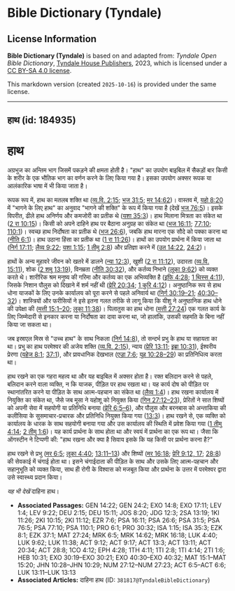 # Bible Dictionary (Tyndale)

## License Information

**Bible Dictionary (Tyndale)** is based on and adapted from: _Tyndale Open Bible Dictionary_, [Tyndale House Publishers](https://tyndaleopenresources.com/), 2023, which is licensed under a [CC BY-SA 4.0 license](https://creativecommons.org/licenses/by-sa/4.0/legalcode.en).

This markdown version (created `2025-10-16`) is provided under the same license.



--------------------------------

## हाथ (id: 184935)

हाथ
===

अग्रभुज का अन्तिम भाग जिसमें पकड़ने की क्षमता होती है। "हाथ" का उपयोग बाइबिल में सैकड़ों बार किसी के शरीर के एक भौतिक भाग का वर्णन करने के लिए किया गया है। इसका उपयोग अक्सर रूपक या आलंकारिक भाषा में भी किया जाता है।

रूपक रूप में, हाथ का मतलब शक्ति था ([व्य.वि. 2:15](https://ref.ly/Deut2:15); [भज 31:5](https://ref.ly/Ps31:5); [मर 14:62](https://ref.ly/Mark14:62))। वास्तव में, [यहो 8:20](https://ref.ly/Josh8:20) में "भागने के लिए हाथ" का अनुवाद "भागने की शक्ति" के रूप में किया गया है (देखें [भज 76:5](https://ref.ly/Ps76:5))। इसके विपरीत, ढीले हाथ अनिर्णय और कमजोरी का प्रतीक थे ([यशा 35:3](https://ref.ly/Isa35:3))। हाथ मिलाना मित्रता का संकेत था ([2 रा 10:15](https://ref.ly/2Kgs10:15))। किसी को अपने दाहिने हाथ पर बैठाना अनुग्रह का संकेत था ([भज 16:11](https://ref.ly/Ps16:11); [77:10](https://ref.ly/Ps77:10); [110:1](https://ref.ly/Ps110:1))। स्वच्छ हाथ निर्दोषता का प्रतीक थे ([भज 26:6](https://ref.ly/Ps26:6)), जबकि हाथ मारना एक सौदे को पक्का करना था ([नीति 6:1](https://ref.ly/Prov6:1))। हाथ उठाना हिंसा का प्रतीक था ([1 रा 11:26](https://ref.ly/1Kgs11:26))। हाथों का उपयोग प्रार्थना में किया जाता था ([निर्ग 17:11](https://ref.ly/Exod17:11); [लैव्य 9:22](https://ref.ly/Lev9:22); [यशा 1:15](https://ref.ly/Isa1:15); [1 तीमु 2:8](https://ref.ly/1Tim2:8)) और प्रतिज्ञा करने में ([उत 14:22](https://ref.ly/Gen14:22), [24:2](https://ref.ly/Gen24:2))।

हाथों के अन्य मुहावरे जीवन को खतरे में डालने ([न्या 12:3](https://ref.ly/Judg12:3)), खुशी ([2 रा 11:12](https://ref.ly/2Kgs11:12)), उदारता ([व्य.वि. 15:11](https://ref.ly/Deut15:11)), शोक ([2 शमू 13:19](https://ref.ly/2Sam13:19)), विनम्रता ([नीति 30:32](https://ref.ly/Prov30:32)), और कर्तव्य निभाने ([लूका 9:62](https://ref.ly/Luke9:62)) को व्यक्त करते थे। शारीरिक श्रम मनुष्य की गरिमा और कर्तव्य का एक अभिव्यक्ति है ([इफि 4:28](https://ref.ly/Eph4:28); [1 थिस्स 4:11](https://ref.ly/1Thess4:11)), जिसके निशान पौलुस को दिखाने में शर्म नहीं थी ([प्रेरि 20:34](https://ref.ly/Acts20:34); [1 कुरि 4:12](https://ref.ly/1Cor4:12))। अनुष्ठानिक रूप से हाथ धोना याजकों के लिए उनके कार्यालय को पूरा करने से पहले अनिवार्य था ([निर्ग 30:19–21](https://ref.ly/Exod30:19-Exod30:21); [40:30–32](https://ref.ly/Exod40:30-Exod40:32))। शास्त्रियों और फरीसियों ने इसे इतना गलत तरीके से लागू किया कि यीशु ने अनुष्ठानिक हाथ धोने की उपेक्षा की ([मत्ती 15:1–20](https://ref.ly/Matt15:1-Matt15:20); [लूका 11:38](https://ref.ly/Luke11:38))। पिलातुस का हाथ धोना ([मत्ती 27:24](https://ref.ly/Matt27:24)) एक गलत कार्य के लिए जिम्मेदारी से इनकार करना या निर्दोषता का दावा करना था, जो हालांकि, उसकी सहमति के बिना नहीं किया जा सकता था।

जब इस्राएल मिस्र से "उच्च हाथ" के साथ निकला ([निर्ग 14:8](https://ref.ly/Exod14:8)), तो सन्दर्भ प्रभु के हाथ या सहायता का था। प्रभु का हाथ परमेश्वर की अजेय शक्ति ([व्य.वि. 2:15](https://ref.ly/Deut2:15)), न्याय ([प्रेरि 13:11](https://ref.ly/Acts13:11); [इब्रा 10:31](https://ref.ly/Heb10:31)), ईश्वरीय प्रेरणा ([यहेज 8:1](https://ref.ly/Ezek8:1); [37:1](https://ref.ly/Ezek37:1)), और प्रावधानिक देखभाल ([एज्रा 7:6](https://ref.ly/Ezra7:6); [यूह 10:28–29](https://ref.ly/John10:28-John10:29)) का प्रतिनिधित्व करता था।

हाथ रखने का एक गहरा महत्व था और यह बाइबिल में अक्सर होता है। रक्त बलिदान करने से पहले, बलिदान करने वाला व्यक्ति, न कि याजक, पीड़ित पर हाथ रखता था। यह कार्य दोष को पीड़ित पर स्थानांतरित करने या पीड़ित के साथ आत्म\-पहचान का संकेत था ([लैव्य 1:4](https://ref.ly/Lev1:4))। हाथ रखना कार्यालय में नियुक्ति का संकेत था, जैसे जब मूसा ने यहोशू को नियुक्त किया ([गिन 27:12–23](https://ref.ly/Num27:12-Num27:23)), प्रेरितों ने सात शिष्यों को अपनी सेवा में सहयोगी या प्रतिनिधि बनाया ([प्रेरि 6:5–6](https://ref.ly/Acts6:5-Acts6:6)), और पौलुस और बरनबास को अन्ताकिया की कलीसिया के सुसमाचार\-प्रचारक और प्रतिनिधि नियुक्त किया गया ([13:3](https://ref.ly/Acts13:3))। हाथ रखने से, एक व्यक्ति को कार्यालय के धारक के साथ सहयोगी बनाया गया और उस कार्यालय की स्थिति में प्रवेश किया गया ([1 तीमु 4:14](https://ref.ly/1Tim4:14); [2 तीमु 1:6](https://ref.ly/2Tim1:6))। यह कार्य प्रार्थना के साथ होता था और स्वयं में प्रार्थना का एक रूप था। जैसा कि ऑगस्टीन ने टिप्पणी की: "हाथ रखना और क्या है सिवाय इसके कि यह किसी पर प्रार्थना करना है?"

हाथ रखने से प्रभु ([मर 6:5](https://ref.ly/Mark6:5); [लूका 4:40](https://ref.ly/Luke4:40); [13:11–13](https://ref.ly/Luke13:11-Luke13:13)) और शिष्यों ([मर 16:18](https://ref.ly/Mark16:18); [प्रेरि 9:12, 17](https://ref.ly/Acts9:12,Acts9:17); [28:8](https://ref.ly/Acts28:8)) की सेवकाई में चंगाई होता था। इसने चंगाईदाता की पीड़ित के साथ और उसके लिए आत्म\-पहचान और सहानुभूति को व्यक्त किया, साथ ही रोगी के विश्वास को मजबूत किया और प्रार्थना के उत्तर में परमेश्वर द्वारा उसे स्वास्थ्य प्रदान किया। 

*यह भी देखें* दाहिना हाथ।

* **Associated Passages:** GEN 14:22; GEN 24:2; EXO 14:8; EXO 17:11; LEV 1:4; LEV 9:22; DEU 2:15; DEU 15:11; JOS 8:20; JDG 12:3; 2SA 13:19; 1KI 11:26; 2KI 10:15; 2KI 11:12; EZR 7:6; PSA 16:11; PSA 26:6; PSA 31:5; PSA 76:5; PSA 77:10; PSA 110:1; PRO 6:1; PRO 30:32; ISA 1:15; ISA 35:3; EZK 8:1; EZK 37:1; MAT 27:24; MRK 6:5; MRK 14:62; MRK 16:18; LUK 4:40; LUK 9:62; LUK 11:38; ACT 9:12; ACT 9:17; ACT 13:3; ACT 13:11; ACT 20:34; ACT 28:8; 1CO 4:12; EPH 4:28; 1TH 4:11; 1TI 2:8; 1TI 4:14; 2TI 1:6; HEB 10:31; EXO 30:19–EXO 30:21; EXO 40:30–EXO 40:32; MAT 15:1–MAT 15:20; JHN 10:28–JHN 10:29; NUM 27:12–NUM 27:23; ACT 6:5–ACT 6:6; LUK 13:11–LUK 13:13
* **Associated Articles:** दाहिना हाथ (ID: `381817@TyndaleBibleDictionary`)

